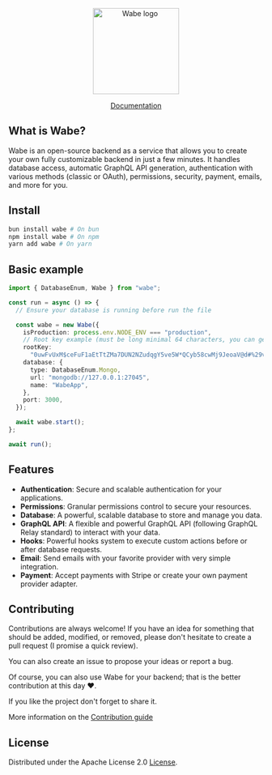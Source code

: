 <p align="center">
  <a href="https://wabe.dev"><img src="https://wabe.dev/assets/logo.png" alt="Wabe logo" height=170></a>
</p>

<div align="center">
  <a href="https://wabe.dev">Documentation</a>
</div>

## What is Wabe?

Wabe is an open-source backend as a service that allows you to create your own fully customizable backend in just a few minutes. It handles database access, automatic GraphQL API generation, authentication with various methods (classic or OAuth), permissions, security, payment, emails, and more for you.

## Install

```sh
bun install wabe # On bun
npm install wabe # On npm
yarn add wabe # On yarn
```

## Basic example

```ts
import { DatabaseEnum, Wabe } from "wabe";

const run = async () => {
  // Ensure your database is running before run the file

  const wabe = new Wabe({
    isProduction: process.env.NODE_ENV === "production",
    // Root key example (must be long minimal 64 characters, you can generate it online)
    rootKey:
      "0uwFvUxM$ceFuF1aEtTtZMa7DUN2NZudqgY5ve5W*QCyb58cwMj9JeoaV@d#%29v&aJzswuudVU1%nAT+rxS0Bh&OkgBYc0PH18*",
    database: {
      type: DatabaseEnum.Mongo,
      url: "mongodb://127.0.0.1:27045",
      name: "WabeApp",
    },
    port: 3000,
  });

  await wabe.start();
};

await run();
```

## Features

- **Authentication**: Secure and scalable authentication for your applications.
- **Permissions**: Granular permissions control to secure your resources.
- **Database**: A powerful, scalable database to store and manage you data.
- **GraphQL API**: A flexible and powerful GraphQL API (following GraphQL Relay standard) to interact with your data.
- **Hooks**: Powerful hooks system to execute custom actions before or after database requests.
- **Email**: Send emails with your favorite provider with very simple integration.
- **Payment**: Accept payments with Stripe or create your own payment provider adapter.

## Contributing

Contributions are always welcome! If you have an idea for something that should be added, modified, or removed, please don't hesitate to create a pull request (I promise a quick review).

You can also create an issue to propose your ideas or report a bug.

Of course, you can also use Wabe for your backend; that is the better contribution at this day ❤️.

If you like the project don't forget to share it.

More information on the [Contribution guide](https://github.com/palixir/wabe/blob/main/CONTRIBUTING.md)

## License

Distributed under the Apache License 2.0 [License](https://github.com/palixir/wabe/blob/main/LICENSE).
